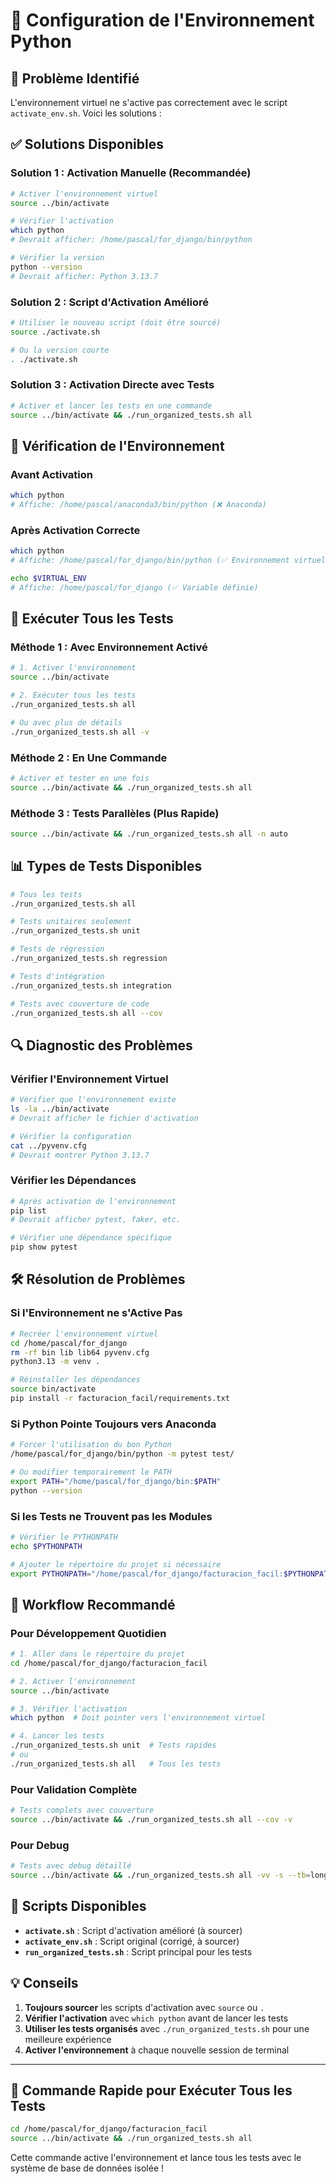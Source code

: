 # 🐍 Configuration de l'Environnement Python

## 🎯 **Problème Identifié**

L'environnement virtuel ne s'active pas correctement avec le script `activate_env.sh`. Voici les solutions :

## ✅ **Solutions Disponibles**

### **Solution 1 : Activation Manuelle (Recommandée)**

```bash
# Activer l'environnement virtuel
source ../bin/activate

# Vérifier l'activation
which python
# Devrait afficher: /home/pascal/for_django/bin/python

# Vérifier la version
python --version
# Devrait afficher: Python 3.13.7
```

### **Solution 2 : Script d'Activation Amélioré**

```bash
# Utiliser le nouveau script (doit être sourcé)
source ./activate.sh

# Ou la version courte
. ./activate.sh
```

### **Solution 3 : Activation Directe avec Tests**

```bash
# Activer et lancer les tests en une commande
source ../bin/activate && ./run_organized_tests.sh all
```

## 🔧 **Vérification de l'Environnement**

### **Avant Activation**
```bash
which python
# Affiche: /home/pascal/anaconda3/bin/python (❌ Anaconda)
```

### **Après Activation Correcte**
```bash
which python
# Affiche: /home/pascal/for_django/bin/python (✅ Environnement virtuel)

echo $VIRTUAL_ENV
# Affiche: /home/pascal/for_django (✅ Variable définie)
```

## 🧪 **Exécuter Tous les Tests**

### **Méthode 1 : Avec Environnement Activé**
```bash
# 1. Activer l'environnement
source ../bin/activate

# 2. Exécuter tous les tests
./run_organized_tests.sh all

# Ou avec plus de détails
./run_organized_tests.sh all -v
```

### **Méthode 2 : En Une Commande**
```bash
# Activer et tester en une fois
source ../bin/activate && ./run_organized_tests.sh all
```

### **Méthode 3 : Tests Parallèles (Plus Rapide)**
```bash
source ../bin/activate && ./run_organized_tests.sh all -n auto
```

## 📊 **Types de Tests Disponibles**

```bash
# Tous les tests
./run_organized_tests.sh all

# Tests unitaires seulement
./run_organized_tests.sh unit

# Tests de régression
./run_organized_tests.sh regression

# Tests d'intégration
./run_organized_tests.sh integration

# Tests avec couverture de code
./run_organized_tests.sh all --cov
```

## 🔍 **Diagnostic des Problèmes**

### **Vérifier l'Environnement Virtuel**
```bash
# Vérifier que l'environnement existe
ls -la ../bin/activate
# Devrait afficher le fichier d'activation

# Vérifier la configuration
cat ../pyvenv.cfg
# Devrait montrer Python 3.13.7
```

### **Vérifier les Dépendances**
```bash
# Après activation de l'environnement
pip list
# Devrait afficher pytest, faker, etc.

# Vérifier une dépendance spécifique
pip show pytest
```

## 🛠️ **Résolution de Problèmes**

### **Si l'Environnement ne s'Active Pas**
```bash
# Recréer l'environnement virtuel
cd /home/pascal/for_django
rm -rf bin lib lib64 pyvenv.cfg
python3.13 -m venv .

# Réinstaller les dépendances
source bin/activate
pip install -r facturacion_facil/requirements.txt
```

### **Si Python Pointe Toujours vers Anaconda**
```bash
# Forcer l'utilisation du bon Python
/home/pascal/for_django/bin/python -m pytest test/

# Ou modifier temporairement le PATH
export PATH="/home/pascal/for_django/bin:$PATH"
python --version
```

### **Si les Tests ne Trouvent pas les Modules**
```bash
# Vérifier le PYTHONPATH
echo $PYTHONPATH

# Ajouter le répertoire du projet si nécessaire
export PYTHONPATH="/home/pascal/for_django/facturacion_facil:$PYTHONPATH"
```

## 🚀 **Workflow Recommandé**

### **Pour Développement Quotidien**
```bash
# 1. Aller dans le répertoire du projet
cd /home/pascal/for_django/facturacion_facil

# 2. Activer l'environnement
source ../bin/activate

# 3. Vérifier l'activation
which python  # Doit pointer vers l'environnement virtuel

# 4. Lancer les tests
./run_organized_tests.sh unit  # Tests rapides
# ou
./run_organized_tests.sh all   # Tous les tests
```

### **Pour Validation Complète**
```bash
# Tests complets avec couverture
source ../bin/activate && ./run_organized_tests.sh all --cov -v
```

### **Pour Debug**
```bash
# Tests avec debug détaillé
source ../bin/activate && ./run_organized_tests.sh all -vv -s --tb=long
```

## 📝 **Scripts Disponibles**

- **`activate.sh`** : Script d'activation amélioré (à sourcer)
- **`activate_env.sh`** : Script original (corrigé, à sourcer)
- **`run_organized_tests.sh`** : Script principal pour les tests

## 💡 **Conseils**

1. **Toujours sourcer** les scripts d'activation avec `source` ou `.`
2. **Vérifier l'activation** avec `which python` avant de lancer les tests
3. **Utiliser les tests organisés** avec `./run_organized_tests.sh` pour une meilleure expérience
4. **Activer l'environnement** à chaque nouvelle session de terminal

---

## 🎯 **Commande Rapide pour Exécuter Tous les Tests**

```bash
cd /home/pascal/for_django/facturacion_facil
source ../bin/activate && ./run_organized_tests.sh all
```

Cette commande active l'environnement et lance tous les tests avec le système de base de données isolée !
